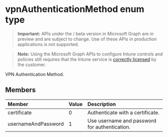 ﻿# vpnAuthenticationMethod enum type

> **Important:** APIs under the / beta version in Microsoft Graph are in preview and are subject to change. Use of these APIs in production applications is not supported.

> **Note:** Using the Microsoft Graph APIs to configure Intune controls and policies still requires that the Intune service is [correctly licensed](https://go.microsoft.com/fwlink/?linkid=839381) by the customer.

VPN Authentication Method.
## Members
|Member|Value|Description|
|:---|:---|:---|
|certificate|0|Authenticate with a certificate.|
|usernameAndPassword|1|Use username and password for authentication.|



